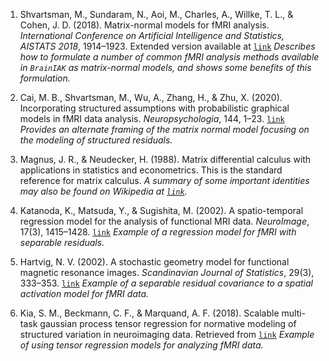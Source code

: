 1. Shvartsman, M., Sundaram, N., Aoi, M., Charles, A., Willke, T. L., & Cohen, J. D. (2018). Matrix-normal models for fMRI analysis. *International Conference on Artificial Intelligence and Statistics, AISTATS 2018*, 1914–1923. Extended version available at [`link`](https://arxiv.org/abs/1711.03058) *Describes how to formulate a number of common fMRI analysis methods available in `BrainIAK` as matrix-normal models, and shows some benefits of this formulation.*

2. Cai, M. B., Shvartsman, M., Wu, A., Zhang, H., & Zhu, X. (2020). Incorporating structured assumptions with probabilistic graphical models in fMRI data analysis. *Neuropsychologia*, 144, 1–23. [`link`](https://doi.org/10.1016/j.neuropsychologia.2020.107500) *Provides an alternate framing of the matrix normal model focusing on the modeling of structured residuals.*

3. Magnus, J. R., & Neudecker, H. (1988). Matrix differential calculus with applications in statistics and econometrics. This is the standard reference for matrix calculus. *A summary of some important identities may also be found on Wikipedia at [`link`](https://en.wikipedia.org/wiki/Matrix_calculus#Identities_in_differential_form).*

4. Katanoda, K., Matsuda, Y., & Sugishita, M. (2002). A spatio-temporal regression model for the analysis of functional MRI data. *NeuroImage*, 17(3), 1415–1428. [`link`](https://doi.org/10.1006/nimg.2002.1209) *Example of a regression model for fMRI with separable residuals.*

5. Hartvig, N. V. (2002). A stochastic geometry model for functional magnetic resonance images. *Scandinavian Journal of Statistics*, 29(3), 333–353. [`link`](https://doi.org/10.1111/1467-9469.00294) *Example of a separable residual covariance to a spatial activation model for fMRI data.*

6. Kia, S. M., Beckmann, C. F., & Marquand, A. F. (2018). Scalable multi-task gaussian process tensor regression for normative modeling of structured variation in neuroimaging data. Retrieved from [`link`](http://arxiv.org/abs/1808.00036) *Example of using tensor regression models for analyzing fMRI data.*
